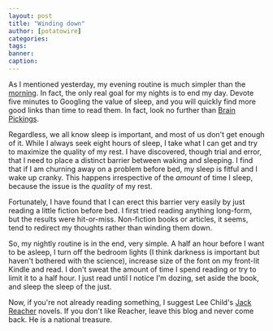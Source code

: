 ```yaml
---
layout: post
title: "Winding down"
author: [potatowire]
categories: 
tags: 
banner: 
caption: 
---
```



As I mentioned yesterday, my evening routine is much simpler than the [morning](http://with.thegra.in/morning-routine). In fact, the only real goal for my nights is to end my day. Devote five minutes to Googling the value of sleep, and you will quickly find more good links than time to read them. In fact, look no further than [Brain Pickings](https://www.brainpickings.org/?s=sleep).

Regardless, we all know sleep is important, and most of us don't get enough of it. While I always seek eight hours of sleep, I take what I can get and try to maximize the quality of my rest. I have discovered, though trial and error, that I need to place a distinct barrier between waking and sleeping. I find that if I am churning away on a problem before bed, my sleep is fitful and I wake up cranky. This happens irrespective of the *amount* of time I sleep, because the issue is the *quality* of my rest.

Fortunately, I have found that I can erect this barrier very easily by  just reading a little fiction before bed. I first tried reading anything long-form, but the results were hit-or-miss. Non-fiction books or articles, it seems, tend to redirect my thoughts rather than winding them down.

So, my nightly routine is in the end, very simple. A half an hour before I want to be asleep, I turn off the bedroom lights (I think darkness is important but haven't bothered with the science), increase size of the font on my front-lit Kindle and read. I don't sweat the amount of time I spend reading or try to limit it to a half hour. I just read until I notice I'm dozing, set aside the book, and sleep the sleep of the just.

Now, if you're not already reading something, I suggest Lee Child's [Jack Reacher](http://www.amazon.com/Killing-Floor-Jack-Reacher-Book-ebook/dp/B000OZ0NXA/) novels. If you don't like Reacher, leave this blog and never come back. He is a national treasure.

